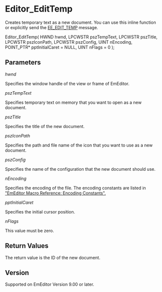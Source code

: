 # Editor\_EditTemp

Creates temporary text as a new document. You can use this inline function or explicitly send the [EE\_EDIT\_TEMP](../message/ee_edit_temp)
message.

Editor\_EditTemp( HWND hwnd, LPCWSTR pszTempText, LPCWSTR pszTitle, LPCWSTR pszIconPath, LPCWSTR pszConfig, UINT nEncoding, POINT\_PTR\* pptInitialCaret = NULL, UINT nFlags = 0 );

## Parameters

_hwnd_

Specifies the window handle of the view or frame of EmEditor.

_pszTempText_

Specifies temporary text on memory that you want to open as a new document.

_pszTitle_

Specifies the title of the new document.

_pszIconPath_

Specifies the path and file name of the icon that you want to use as a new document.

_pszConfig_

Specifies the name of the configuration that the new document should use.

_nEncoding_

Specifies the encoding of the file. The encoding constants are listed in ["EmEditor Macro Reference: Encoding Constants".](http://www.emeditor.org/en/macro_const_const_encoding.html)

_pptInitialCaret_

Specifies the initial cursor position.

_nFlags_

This value must be zero.

## Return Values

The return value is the ID of the new document.

## Version

Supported on EmEditor Version 9.00 or later.
